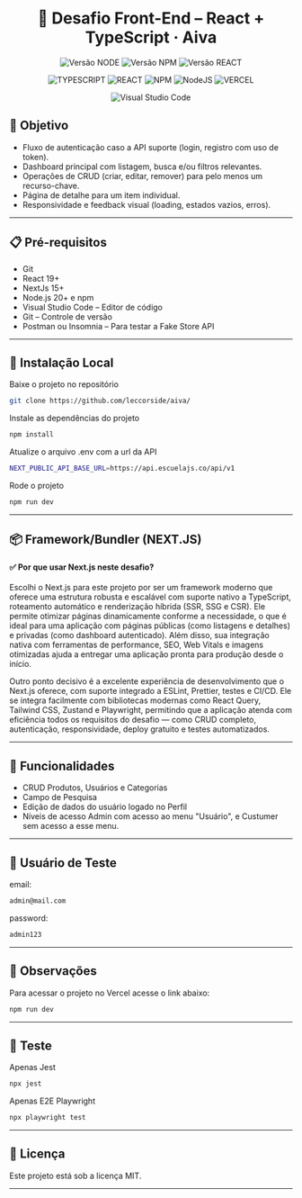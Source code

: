 ﻿<div align="center">
  <h1 align="center">
    🚀 Desafio Front-End – React + TypeScript · Aiva
  </h1>
</div>

<div align="center">

![Versão NODE](http://img.shields.io/static/v1?label=v22.14.0&message=%20NODE&color=GREEN&style=for-the-badge)
![Versão NPM](http://img.shields.io/static/v1?label=v10.9.2&message=%20NPM&color=BLUE&style=for-the-badge)
![Versão REACT](http://img.shields.io/static/v1?label=v19.2.7&message=%20REACT&color=PINK&style=for-the-badge)

![TYPESCRIPT](https://img.shields.io/badge/TypeScript-3178C6?style=for-the-badge&logo=typescript&logoColor=white)
![REACT](https://img.shields.io/badge/-ReactJs-61DAFB?logo=react&logoColor=white&style=for-the-badge)
![NPM](https://img.shields.io/badge/NPM-%23CB3837.svg?style=for-the-badge&logo=npm&logoColor=white)
![NodeJS](https://img.shields.io/badge/node.js-6DA55F?style=for-the-badge&logo=node.js&logoColor=white)
![VERCEL](https://img.shields.io/badge/Vercel-000000?style=for-the-badge&logo=vercel&logoColor=white)

![Visual Studio Code](https://img.shields.io/badge/Visual%20Studio%20Code-0078d7.svg?style=for-the-badge&logo=visual-studio-code&logoColor=white)

</div>

## 🎯 Objetivo

- Fluxo de autenticação caso a API suporte (login, registro com uso de token).
- Dashboard principal com listagem, busca e/ou filtros relevantes.
- Operações de CRUD (criar, editar, remover) para pelo menos um recurso-chave.
- Página de detalhe para um item individual.
- Responsividade e feedback visual (loading, estados vazios, erros).

---

## 📋 Pré-requisitos

- Git
- React 19+
- NextJs 15+
- Node.js 20+ e npm
- Visual Studio Code – Editor de código
- Git – Controle de versão
- Postman ou Insomnia – Para testar a Fake Store API

---

## 🔧 Instalação Local

Baixe o projeto no repositório

```bash
git clone https://github.com/leccorside/aiva/
```

Instale as dependências do projeto

```bash
npm install
```

Atualize o arquivo .env com a url da API

```bash
NEXT_PUBLIC_API_BASE_URL=https://api.escuelajs.co/api/v1
```

Rode o projeto

```bash
npm run dev
```

---

## 📦 Framework/Bundler (NEXT.JS)

#### ✅ Por que usar Next.js neste desafio?

Escolhi o Next.js para este projeto por ser um framework moderno que oferece uma estrutura robusta e escalável com suporte nativo a TypeScript, roteamento automático e renderização híbrida (SSR, SSG e CSR). Ele permite otimizar páginas dinamicamente conforme a necessidade, o que é ideal para uma aplicação com páginas públicas (como listagens e detalhes) e privadas (como dashboard autenticado). Além disso, sua integração nativa com ferramentas de performance, SEO, Web Vitals e imagens otimizadas ajuda a entregar uma aplicação pronta para produção desde o início.

Outro ponto decisivo é a excelente experiência de desenvolvimento que o Next.js oferece, com suporte integrado a ESLint, Prettier, testes e CI/CD. Ele se integra facilmente com bibliotecas modernas como React Query, Tailwind CSS, Zustand e Playwright, permitindo que a aplicação atenda com eficiência todos os requisitos do desafio — como CRUD completo, autenticação, responsividade, deploy gratuito e testes automatizados.

---

## 🔐 Funcionalidades

- CRUD Produtos, Usuários e Categorias
- Campo de Pesquisa
- Edição de dados do usuário logado no Perfil
- Níveis de acesso Admin com acesso ao menu "Usuário", e Custumer sem acesso a esse menu.

---

## 👤 Usuário de Teste

email:

```bash
admin@mail.com
```

password:

```bash
admin123
```

---

## 📌 Observações

Para acessar o projeto no Vercel acesse o link abaixo:

```bash
npm run dev
```

---

## 📌 Teste

Apenas Jest

```bash
npx jest
```

Apenas E2E Playwright

```bash
npx playwright test
```

---

## 📄 Licença

Este projeto está sob a licença MIT.

---
